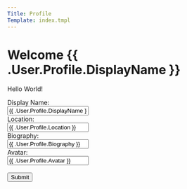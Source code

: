 ```yaml
---
Title: Profile
Template: index.tmpl
---
```

# Welcome {{ .User.Profile.DisplayName }}

Hello World!

<form action="/profile" method="post">
<input type="hidden" id="id" name="id" value="{{ .User.Profile.ID }}">
<label for="display_name">Display Name:</label><br>
<input type="text" id="display_name" name="display_name" value="{{ .User.Profile.DisplayName }}"><br>
<label for="location">Location:</label><br>
<input type="text" id="location" name="location" value="{{ .User.Profile.Location }}"><br>
<label for="biography">Biography:</label><br>
<input type="text" id="biography" name="biography" value="{{ .User.Profile.Biography }}"><br>
<label for="avatar">Avatar:</label><br>
<input type="text" id="avatar" name="avatar" value="{{ .User.Profile.Avatar }}"><br><br>
<input type="submit" value="Submit">
</form>
